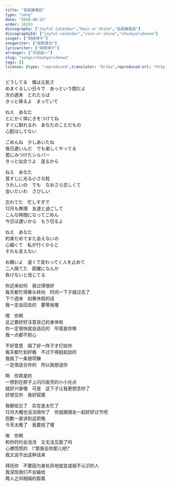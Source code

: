 ```yaml
---
title: "長距離電話"
type: "song"
date: "2010-08-22"
order: 10203
discography: ["Joyful Calendar","Rain or Shine","長距離電話"]
discographyId: ["joyful-calendar","rain-or-shine","choukyoridenwa"]
singer: ["岡崎律子"]
songwriter: ["姫野達也"]
lyricwriter: ["岡崎律子"]
arranger: ["京田誠一"]
slug: "songs/choukyoridenwa"
tags: []
license: {type: "reproduced",translator: "Orika",reproduced-url: "http://www.ne.jp/asahi/okazaki/book/today/today3.html",reproduced-website: "織歌蟲網站"}
---
```


どうしてる　僕は元気さ   
めまぐるしい日々で　あっという間だよ   
次の週末　とれたらば   
きっと帰るよ　まっていて  
  
ねえ　あなた   
とにかく体にきをつけてね   
すぐに馴れるわ　あなたのことだもの   
心配はしてない  
  
ごめんね　少しあいたね   
毎日遅いんだ　でも楽しくやってる   
君にみつけたシルバー   
きっと似合うよ　送るから  
  
ねえ　あなた   
首すじに光る小さな粒   
うれしいの　でも　なおさら恋しくて   
会いたいわ　さびしい  
  
忘れてた　忙しすぎで   
12月も無理　友達と過ごして   
こんな時間になってごめん   
今日は遅いから　もう切るよ  
  
ねえ　あなた   
約束だめでまた会えないの   
心細くて　私が行くからと   
それも言えない  
  
お願いよ　遠くで変わってく人を止めて   
二人隔てた　距離になんか   
負けないと信じてる  
  
  <!-- 翻译 -->

你近来如何　我过得很好   
每天都忙得晕头转向　时间一下子就过去了   
下个週末　如果休假的话   
我一定会回去的　要等我喔  
  
喂　你啊   
总之要好好注意自己的身体啦   
你一定很快就会适应的　毕竟是你嘛   
我一点都不担心  
  
不好意思　隔了好一阵子才打给你   
每天都忙到好晚　不过干得挺起劲的   
我挑了一条银项鍊   
一定很适合你的　所以我想送你  
  
啊　你真是的   
一想到在脖子上闪闪发亮的小小光点   
就好兴奋喔　可是　这下子让我更想念你了   
好想见你　我好寂寞  
  
我都给忘了　实在是太忙了   
12月大概也没法陪你了　你就跟朋友一起好好过节吧   
抱歉一直讲到这麽晚   
今天太晚了　我要挂了喔  
  
唉　你啊   
和你的约会泡汤　又无法见面了吗   
心裡慌慌的　\\"那我去你那儿吧\\"   
我又说不出这种话来  
  
拜託你　不要因为身处异地就变成我不认识的人   
我深信我们不会输给   
两人之间相隔的距离

